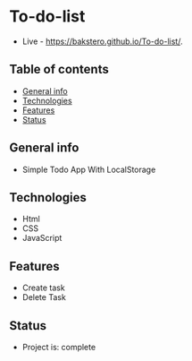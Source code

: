 # To-do-list
* Live -  https://bakstero.github.io/To-do-list/.

## Table of contents
* [General info](#general-info)
* [Technologies](#technologies)
* [Features](#features)
* [Status](#status)

## General info
* Simple Todo App With LocalStorage

## Technologies
* Html
* CSS
* JavaScript

## Features
* Create task
* Delete Task


## Status
* Project is: complete
